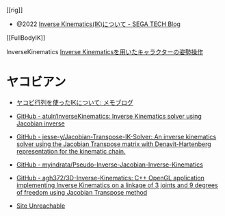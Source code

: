 [[rig]]

- @2022 [Inverse Kinematics(IK)について - SEGA TECH Blog](https://techblog.sega.jp/entry/sega_inverse_kinematics202210)


[[FullBodyIK]]

InverseKinematics
[Inverse Kinematicsを用いたキャラクターの姿勢操作](https://zenn.dev/fukazaemon/articles/1eef820cfebad6)


# ヤコビアン
- [ヤコビ行列を使ったIKについて: メモブログ](http://sssiii.seesaa.net/article/383489955.html)

- [GitHub - atulr/InverseKinematics: Inverse Kinematics solver using Jacobian inverse](https://github.com/atulr/InverseKinematics)
- [GitHub - jesse-y/Jacobian-Transpose-IK-Solver: An inverse kinematics solver using the Jacobian Transpose matrix with Denavit-Hartenberg representation for the kinematic chain.](https://github.com/jesse-y/Jacobian-Transpose-IK-Solver)
- [GitHub - myindrata/Pseudo-Inverse-Jacobian-Inverse-Kinematics](https://github.com/myindrata/Pseudo-Inverse-Jacobian-Inverse-Kinematics)
- [GitHub - agh372/3D-Inverse-Kinematics: C++ OpenGL application implementing Inverse Kinematics on a linkage of 3 joints and 9 degrees of freedom using Jacobian Transpose method](https://github.com/agh372/3D-Inverse-Kinematics)
- [Site Unreachable](https://cnc-selfbuild.blogspot.com/2021/04/ik.html)
